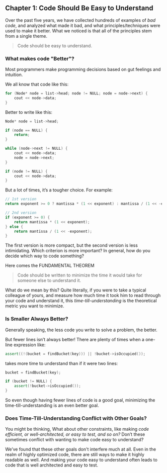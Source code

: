 ## Chapter 1: Code Should Be Easy to Understand

Over the past five years, we have collected hundreds of examples of *bad code*, and analyzed what made it bad, and what principles/techniques were used to make it better. What we noticed is that all of the principles stem from a single theme.

> Code should be easy to understand.

### What makes code "Better"?

Most programmers make programming decisions based on gut feelings and intuition.

We all know that code like this:

```cpp
for (Node* node = list->head; node != NULL; node = node->next) {
	cout << node->data;
}
```

Better to write like this:

```cpp
Node* node = list->head;

if (node == NULL) {
	return;
}

while (node->next != NULL) {
	cout << node->data;
	node = node->next;
}

if (node != NULL) {
	cout << node->data;
}
```

But a lot of times, it’s a tougher choice. For example:

```cpp
// 1st version
return exponent >= 0 ? mantissa * (1 << exponent) : mantissa / (1 << -exponent);

// 2nd version
if (exponent >= 0) {
	return mantissa * (1 << exponent);
} else {
	return mantissa / (1 << -exponent);
}
```

The first version is more compact, but the second version is less intimidating. Which criterion is more important? In general, how do you decide which way to code something?

Here comes the FUNDAMENTAL THEOREM

> Code should be written to minimize the time it would take for someone else to understand it.

What do we mean by this? Quite literally, if you were to take a typical colleague of yours, and measure how much time it took him to read through  your code and understand it, this *time-till-understanding* is the theoretical metric you want to minimize.

### Is Smaller Always Better?

Generally speaking, the less code you write to solve a problem, the better.

But fewer lines isn’t always better! There are plenty of times when a one-line expression like:

```cpp
assert((!(bucket = findBucket(key))) || !bucket->isOccupied());
```

takes more time to understand than if it were two lines:

```cpp
bucket = findBucket(key);

if (bucket != NULL) {
	assert(!bucket->isOccupied());
} 
```

So even though having fewer lines of code is a good goal, minimizing the time-till-understanding is an even better goal.

### Does Time-Till-Understanding Conflict with Other Goals?

You might be thinking, What about other constraints, like making *code efficient, or well-architected, or easy to test, and so on?* Don’t these 
sometimes conflict with wanting to make code easy to understand?

We’ve found that these other goals don't interfere much at all. Even in the realm of highly optimized code, there are still ways to make it highly readable as well. And making your code easy to understand often leads to code that is well architected and easy to test.